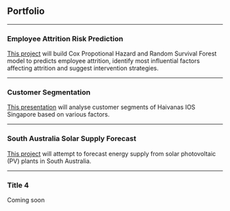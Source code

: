 ## Portfolio

---

### Employee Attrition Risk Prediction

[This project](https://nbviewer.org/github/ShuuheiAlb/shuuheialb.github.io/blob/main/projects/employee-attrition-risk/prediction.ipynb) will build Cox Propotional Hazard and Random Survival Forest model to predicts employee attrition, identify most influential factors affecting attrition and suggest intervention strategies.

---

### Customer Segmentation

[This presentation](https://public.tableau.com/app/profile/edwin.s8490/viz/CustomerSegmentationfromHavaianasPOSReceipts/Report) will analyse customer segments of Haivanas IOS Singapore based on various factors.

---

### South Australia Solar Supply Forecast

[This project](https://nbviewer.org/github/ShuuheiAlb/shuuheialb.github.io/blob/main/projects/SA-solar-supply/forecast.ipynb) will attempt to forecast energy supply from solar photovoltaic (PV) plants in South Australia.

---

### Title 4

Coming soon
